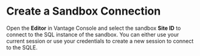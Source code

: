 # Create a Sandbox Connection

Open the **Editor** in Vantage Console and select the sandbox **Site ID** to connect to the SQL instance of the sandbox. 
You can either use your current session or use your credentials to create a new session to connect to the SQLE.
